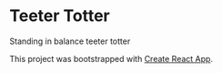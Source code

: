 # Teeter Totter

Standing in balance teeter totter

This project was bootstrapped with [Create React App](https://github.com/facebook/create-react-app).
